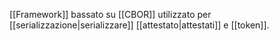 [[Framework]] bassato su [[CBOR]] utilizzato per [[serializzazione|serializzare]] [[attestato|attestati]] e [[token]].
